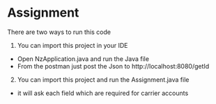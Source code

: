 # Assignment

There are two ways to run this code

1. You can import this project in your IDE
  * Open NzApplication.java and run the Java file
  * From the postman just post the Json to http://localhost:8080/getId
 
2. You can import this project and run the Assignment.java file
  * it will ask each field which are required for carrier accounts
 
